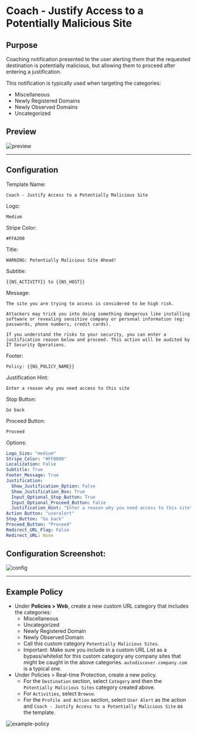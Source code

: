 # Coach - Justify Access to a Potentially Malicious Site
## Purpose
Coaching notification presented to the user alerting them that the requested destination is potentially malicious, but allowing them to proceed after entering a justification.

This notification is typically used when targeting the categories:
* Miscellaneous
* Newly Registered Domains
* Newly Observed Domains
* Uncategorized


## Preview
![preview](https://i.imgur.com/27pQCg1.png)

---

## Configuration
Template Name:
```
Coach - Justify Access to a Potentially Malicious Site
```

Logo:
```
Medium
```

Stripe Color:
```
#FFA200
```

Title:
```
WARNING: Potentially Malicious Site Ahead!
```

Subtitle:
```
{{NS_ACTIVITY}} to {{NS_HOST}}
```

Message:
```
The site you are trying to access is considered to be high risk.

Attackers may trick you into doing something dangerous like installing software or revealing sensitive company or personal information (eg: passwords, phone numbers, credit cards).

If you understand the risks to your security, you can enter a justification reason below and proceed. This action will be audited by IT Security Operations.
```

Footer:
```
Policy: {{NS_POLICY_NAME}}
```

Justification Hint:
```
Enter a reason why you need access to this site
```

Stop Button:
```
Go back
```

Proceed Button:
```
Proceed
```

Options:
```yaml
Logo_Size: "medium"
Stripe_Color: "#FF0000"
Localization: False
Subtitle: True
Footer_Message: True
Justification:
  Show_Justification_Option: False
  Show_Justification_Box: True
  Input_Optional_Stop_Button: True
  Input_Optional_Proceed_Button: False
  Justification_Hint: "Enter a reason why you need access to this site"
Action Button: "useralert"
Stop_Button: "Go back"
Proceed_Button: "Proceed"
Redirect_URL_Flag: False
Redirect_URL: None
```

## Configuration Screenshot:
![config](https://i.imgur.com/8e1XTDX.png)

---

## Example Policy
* Under **Policies > Web**, create a new custom URL category that includes the categories:
  * Miscellaneous
  * Uncategorized
  * Newly Registered Domain
  * Newly Observed Domain
  * Call this custom category `Potentially Malicious Sites`.
  * Important: Make sure you include in a custom URL List as a bypass/whitelist for this custom category any company sites that might be caught in the above categories. `autodiscover.company.com` is a typical one.
* Under Policies > Real-time Protection, create a new policy.
  * For the `Destination` section, select `Category` and then the `Potentially Malicious Sites` category created above.
  * For `Activities`, select `Browse`.
  * For the `Profile and Action` section, select `User Alert` as the action and `Coach - Justify Access to a Potentially Malicious Site` as the template.

![example-policy](https://i.imgur.com/HWdgM4I.png)